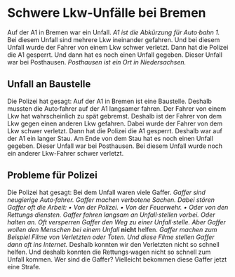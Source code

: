 # Schwere Lkw-Unfälle bei Bremen

Auf der A1 in Bremen war ein Unfall. 
*A1 ist die Abkürzung für Auto·bahn 1.* Bei diesem Unfall sind mehrere Lkw ineinander gefahren. Und bei diesem Unfall wurde der Fahrer von einem Lkw schwer verletzt. Dann hat die Polizei die A1 gesperrt. Und dann hat es noch einen Unfall gegeben. Dieser Unfall war bei Posthausen. 
*Posthausen ist ein Ort in Niedersachsen.* 

## Unfall an Baustelle
Die Polizei hat gesagt: Auf der A1 in Bremen ist eine Baustelle. Deshalb mussten die Auto·fahrer auf der A1 langsamer fahren. Der Fahrer von einem Lkw hat wahrscheinlich zu spät gebremst. Deshalb ist der Fahrer von dem Lkw gegen einen anderen Lkw gefahren. Dabei wurde der Fahrer von dem Lkw schwer verletzt. Dann hat die Polizei die A1 gesperrt. Deshalb war auf der A1 ein langer Stau. Am Ende von dem Stau hat es noch einen Unfall gegeben. Dieser Unfall war bei Posthausen. Bei diesem Unfall wurde noch ein anderer Lkw-Fahrer schwer verletzt. 

## Probleme für Polizei
Die Polizei hat gesagt: Bei dem Unfall waren viele Gaffer. 
*Gaffer sind neugierige Auto·fahrer.* 
*Gaffer machen verbotene Sachen.* 
*Dabei stören Gaffer oft die Arbeit:* 
*• Von der Polizei.* 
*• Von der Feuerwehr.* 
*• Oder von den Rettungs·diensten.* 
*Gaffer fahren langsam an Unfall·stellen vorbei.* 
*Oder halten an.* 
*Oft versperren Gaffer den Weg zu einer Unfall·stelle.* 
*Aber Gaffer wollen den Menschen bei einem Unfall* **nicht** helfen. 
*Gaffer machen zum Beispiel Filme von Verletzten oder Toten.* 
*Und diese Filme stellen Gaffer dann oft ins Internet.* Deshalb konnten wir den Verletzten nicht so schnell helfen. Und deshalb konnten die Rettungs·wagen nicht so schnell zum Unfall kommen. Wer sind die Gaffer? Vielleicht bekommen diese Gaffer jetzt eine Strafe. 
